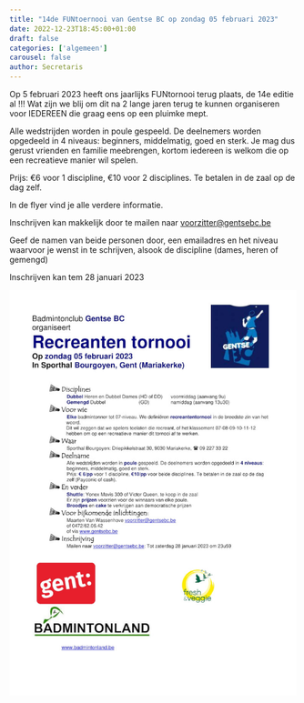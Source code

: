 ```yaml
---
title: "14de FUNtoernooi van Gentse BC op zondag 05 februari 2023"
date: 2022-12-23T18:45:00+01:00
draft: false
categories: ['algemeen']
carousel: false
author: Secretaris
---
```

Op 5 februari 2023 heeft ons jaarlijks FUNtornooi terug plaats, de 14e editie al !!! Wat zijn we blij om dit na 2 lange jaren terug te kunnen organiseren voor IEDEREEN die graag eens op een pluimke mept.


Alle wedstrijden worden in poule gespeeld. De deelnemers worden opgedeeld in 4 niveaus: beginners, middelmatig, goed en sterk. Je mag dus gerust vrienden en familie meebrengen, kortom iedereen is welkom die op een recreatieve manier wil spelen.<br>

Prijs: €6 voor 1 discipline, €10 voor 2 disciplines. Te betalen in de zaal op de dag zelf.

In de flyer vind je alle verdere informatie.

Inschrijven kan makkelijk door te mailen naar voorzitter@gentsebc.be

Geef de namen van beide personen door, een emailadres en het niveau waarvoor je wenst in te schrijven, alsook de discipline (dames, heren of gemengd)

Inschrijven kan tem 28 januari 2023

![](images/flyer_14defuntornooi.jpg)
